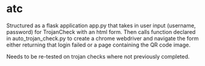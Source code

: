# atc

Structured as a flask application app.py that takes in user input (username, password) for TrojanCheck with an html form. Then calls function declared in auto_trojan_check.py to create a chrome webdriver and navigate the form either returning that login failed or a page containing the QR code image. 

Needs to be re-tested on trojan checks where not previously completed. 

